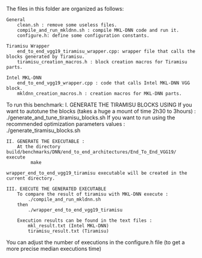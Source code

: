 The files in this folder are organized as follows:

    General
        clean.sh : remove some useless files.
        compile_and_run_mkldnn.sh : compile MKL-DNN code and run it.
        configure.h: define some configuration constants.

    Tiramisu Wrapper
        end_to_end_vgg19_tiramisu_wrapper.cpp: wrapper file that calls the blocks generated by Tiramisu.
        tiramisu_creation_macros.h : block creation macros for Tiramisu parts.

    Intel MKL-DNN
        end_to_end_vgg19_wrapper.cpp : code that calls Intel MKL-DNN VGG block.
        mkldnn_creation_macros.h : creation macros for MKL-DNN parts.

To run this benchmark:
    I. GENERATE THE TIRAMISU BLOCKS USING
        If you want to autotune the blocks (takes a huge a mount of time 2h30 to 3hours) :
            ./generate_and_tune_tiramisu_blocks.sh
        If you want to run using the recommended optimization parameters values :
            ./generate_tiramisu_blocks.sh

    II. GENERATE THE EXECUTABLE :
        At the directory build/benchmarks/DNN/end_to_end_architectures/End_To_End_VGG19/ execute
	         make

    wrapper_end_to_end_vgg19_tiramisu executable will be created in the current directory.

    III. EXECUTE THE GENERATED EXECUTABLE
        To compare the result of tiramisu with MKL-DNN execute :
            ./compile_and_run_mkldnn.sh
        then
            ./wrapper_end_to_end_vgg19_tiramisu

        Execution results can be found in the text files :
            mkl_result.txt (Intel MKL-DNN)
            tiramisu_result.txt (Tiramisu)

You can adjust the number of executions in the configure.h file (to get a more precise median executions time)

